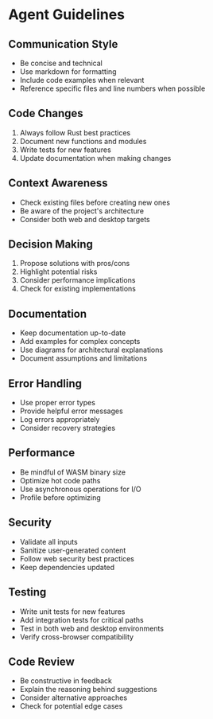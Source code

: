 # Agent Guidelines

## Communication Style
- Be concise and technical
- Use markdown for formatting
- Include code examples when relevant
- Reference specific files and line numbers when possible

## Code Changes
1. Always follow Rust best practices
2. Document new functions and modules
3. Write tests for new features
4. Update documentation when making changes

## Context Awareness
- Check existing files before creating new ones
- Be aware of the project's architecture
- Consider both web and desktop targets

## Decision Making
1. Propose solutions with pros/cons
2. Highlight potential risks
3. Consider performance implications
4. Check for existing implementations

## Documentation
- Keep documentation up-to-date
- Add examples for complex concepts
- Use diagrams for architectural explanations
- Document assumptions and limitations

## Error Handling
- Use proper error types
- Provide helpful error messages
- Log errors appropriately
- Consider recovery strategies

## Performance
- Be mindful of WASM binary size
- Optimize hot code paths
- Use asynchronous operations for I/O
- Profile before optimizing

## Security
- Validate all inputs
- Sanitize user-generated content
- Follow web security best practices
- Keep dependencies updated

## Testing
- Write unit tests for new features
- Add integration tests for critical paths
- Test in both web and desktop environments
- Verify cross-browser compatibility

## Code Review
- Be constructive in feedback
- Explain the reasoning behind suggestions
- Consider alternative approaches
- Check for potential edge cases
